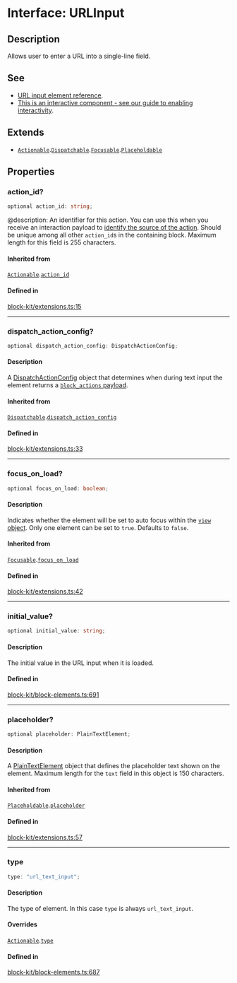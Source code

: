 # Interface: URLInput

## Description

Allows user to enter a URL into a single-line field.

## See

 - [URL input element reference](https://api.slack.com/reference/block-kit/block-elements#url).
 - [This is an interactive component - see our guide to enabling interactivity](https://api.slack.com/interactivity/handling).

## Extends

- [`Actionable`](Actionable.md).[`Dispatchable`](Dispatchable.md).[`Focusable`](Focusable.md).[`Placeholdable`](Placeholdable.md)

## Properties

### action\_id?

```ts
optional action_id: string;
```

@description: An identifier for this action. You can use this when you receive an interaction payload to
[identify the source of the action](https://api.slack.com/interactivity/handling#payloads). Should be unique
among all other `action_id`s in the containing block. Maximum length for this field is 255 characters.

#### Inherited from

[`Actionable`](Actionable.md).[`action_id`](Actionable.md#action_id)

#### Defined in

[block-kit/extensions.ts:15](https://github.com/slackapi/node-slack-sdk/blob/c15385ef93ccdde9702f52f7d1f445999203d794/packages/types/src/block-kit/extensions.ts#L15)

***

### dispatch\_action\_config?

```ts
optional dispatch_action_config: DispatchActionConfig;
```

#### Description

A [DispatchActionConfig](DispatchActionConfig.md) object that determines when during text input the element returns a
[`block_actions` payload](https://api.slack.com/reference/interaction-payloads/block-actions).

#### Inherited from

[`Dispatchable`](Dispatchable.md).[`dispatch_action_config`](Dispatchable.md#dispatch_action_config)

#### Defined in

[block-kit/extensions.ts:33](https://github.com/slackapi/node-slack-sdk/blob/c15385ef93ccdde9702f52f7d1f445999203d794/packages/types/src/block-kit/extensions.ts#L33)

***

### focus\_on\_load?

```ts
optional focus_on_load: boolean;
```

#### Description

Indicates whether the element will be set to auto focus within the
[`view` object](https://api.slack.com/reference/surfaces/views). Only one element can be set to `true`.
Defaults to `false`.

#### Inherited from

[`Focusable`](Focusable.md).[`focus_on_load`](Focusable.md#focus_on_load)

#### Defined in

[block-kit/extensions.ts:42](https://github.com/slackapi/node-slack-sdk/blob/c15385ef93ccdde9702f52f7d1f445999203d794/packages/types/src/block-kit/extensions.ts#L42)

***

### initial\_value?

```ts
optional initial_value: string;
```

#### Description

The initial value in the URL input when it is loaded.

#### Defined in

[block-kit/block-elements.ts:691](https://github.com/slackapi/node-slack-sdk/blob/c15385ef93ccdde9702f52f7d1f445999203d794/packages/types/src/block-kit/block-elements.ts#L691)

***

### placeholder?

```ts
optional placeholder: PlainTextElement;
```

#### Description

A [PlainTextElement](PlainTextElement.md) object that defines the placeholder text shown on the element. Maximum
length for the `text` field in this object is 150 characters.

#### Inherited from

[`Placeholdable`](Placeholdable.md).[`placeholder`](Placeholdable.md#placeholder)

#### Defined in

[block-kit/extensions.ts:57](https://github.com/slackapi/node-slack-sdk/blob/c15385ef93ccdde9702f52f7d1f445999203d794/packages/types/src/block-kit/extensions.ts#L57)

***

### type

```ts
type: "url_text_input";
```

#### Description

The type of element. In this case `type` is always `url_text_input`.

#### Overrides

[`Actionable`](Actionable.md).[`type`](Actionable.md#type)

#### Defined in

[block-kit/block-elements.ts:687](https://github.com/slackapi/node-slack-sdk/blob/c15385ef93ccdde9702f52f7d1f445999203d794/packages/types/src/block-kit/block-elements.ts#L687)

